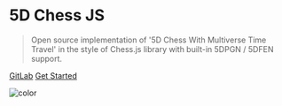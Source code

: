 # 5D Chess JS

> Open source implementation of '5D Chess With Multiverse Time Travel' in the style of Chess.js library with built-in 5DPGN / 5DFEN support.

[GitLab](https://gitlab.com/5d-chess/5d-chess-js)
[Get Started](#overview)

![color](#000000)